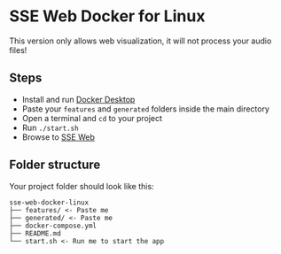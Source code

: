# SSE Web Docker for Linux

This version only allows web visualization, it will not process your audio files!

## Steps

- Install and run [Docker Desktop](https://www.docker.com/products/docker-desktop)
- Paste your `features` and `generated` folders inside the main directory
- Open a terminal and `cd` to your project
- Run `./start.sh`
- Browse to [SSE Web](http://localhost:8080)

## Folder structure

Your project folder should look like this:

```
sse-web-docker-linux
├── features/ <- Paste me
├── generated/ <- Paste me
├── docker-compose.yml
├── README.md
└── start.sh <- Run me to start the app
```
